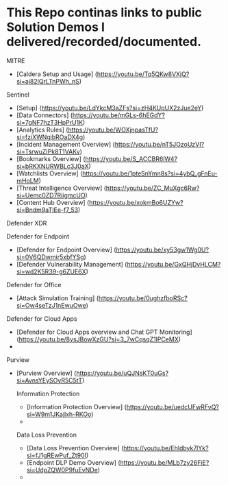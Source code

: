 # This Repo continas links to public Solution Demos I delivered/recorded/documented.

MITRE
- [Caldera Setup and Usage] (https://youtu.be/Tq5QKw8VXjQ?si=aj82lQrLTnPWh_nS)

Sentinel
- [Setup] (https://youtu.be/LdYkcM3aZFs?si=zH4KUpUX2zJue2eY)
- [Data Connectors] (https://youtu.be/mGLs-6hEGdY?si=7gNF7hzT3HpPrU1K)
- [Analytics Rules] (https://youtu.be/WOXjnpasTfU?si=fziXWNgjbROaDX4g)
- [Incident Management Overview] (https://youtu.be/nT5JOzoUzVI?si=TsrwuZIPk8T1VAKv)
- [Bookmarks Overview] (https://youtu.be/S_ACCBR6lW4?si=bRKXNURWBLc3J0aX)
- [Watchlists Overview] (https://youtu.be/1pteSnYmn8s?si=4ybQ_gFnEu-mHoLM)
- [Threat Intelligence Overview] (https://youtu.be/ZC_MuXgc6Rw?si=Uemc0ZD7RiigmcUO)
- [Content Hub Overview] (https://youtu.be/xokmBo6UZYw?si=Bndm9aTIEe-f7_53)

Defender XDR

  Defender for Endpoint
  - [Defender for Endpoint Overview] (https://youtu.be/xy53gw1Wg0U?si=0V6QDwmir5xbfYSg)
  - [Defender Vulnerability Management] (https://youtu.be/GxQHjDvHLCM?si=wd2K5R39-g6ZUE6X)

  Defender for Office
  - [Attack Simulation Training] (https://youtu.be/0ughzfboRSc?si=Ow4seTzJ1nEwuOwe)

  Defender for Cloud Apps
  - [Defender for Cloud Apps overview and Chat GPT Monitoring] (https://youtu.be/8ysJBowXzGU?si=3_7wCqsqZ1lPCeMX)
  - 

Purview
- [Purview Overview] (https://youtu.be/uQJNsKT0uGs?si=AvnsYEySOyR5C5tT)

  Information Protection
  - [Information Protection Overview] (https://youtu.be/uedcUFwRFvQ?si=W9m1JKajlxh-RKOo)
  - 

  Data Loss Prevention
  - [Data Loss Prevention Overview] (https://youtu.be/Ehldbyk7lYk?si=fJ1gREwPuf_Zt90I)
  - [Endpoint DLP Demo Overview] (https://youtu.be/MLb7zy26FiE?si=UdpZQW0P9fuEvNDe)
  - 

